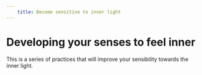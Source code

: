 ```yaml
---
    title: Become sensitive to inner light
---
```


# Developing your senses to feel inner

This is a series of practices that will improve your sensibility towards the inner light.